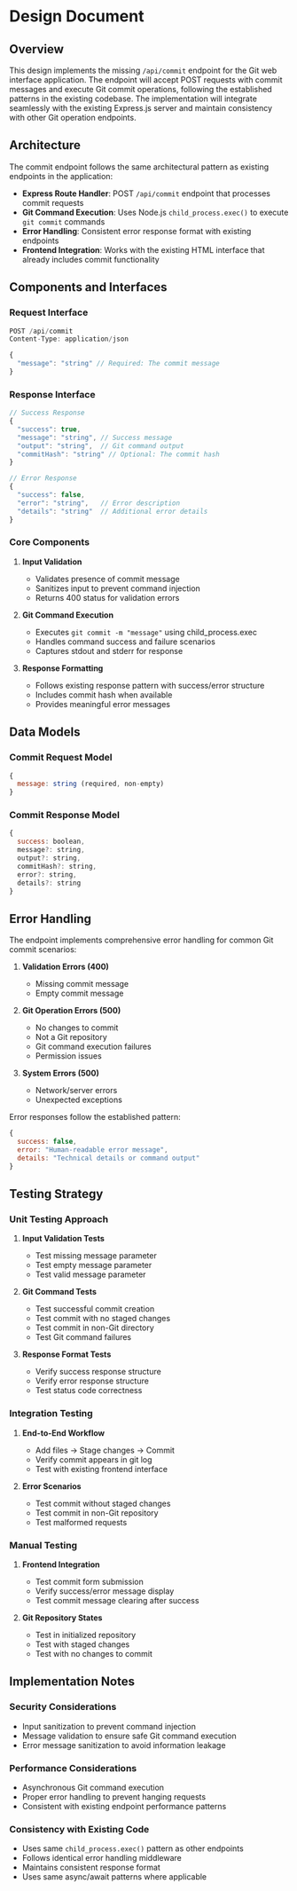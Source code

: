 # Design Document

## Overview

This design implements the missing `/api/commit` endpoint for the Git web interface application. The endpoint will accept POST requests with commit messages and execute Git commit operations, following the established patterns in the existing codebase. The implementation will integrate seamlessly with the existing Express.js server and maintain consistency with other Git operation endpoints.

## Architecture

The commit endpoint follows the same architectural pattern as existing endpoints in the application:

- **Express Route Handler**: POST `/api/commit` endpoint that processes commit requests
- **Git Command Execution**: Uses Node.js `child_process.exec()` to execute `git commit` commands
- **Error Handling**: Consistent error response format with existing endpoints
- **Frontend Integration**: Works with the existing HTML interface that already includes commit functionality

## Components and Interfaces

### Request Interface
```javascript
POST /api/commit
Content-Type: application/json

{
  "message": "string" // Required: The commit message
}
```

### Response Interface
```javascript
// Success Response
{
  "success": true,
  "message": "string", // Success message
  "output": "string",  // Git command output
  "commitHash": "string" // Optional: The commit hash
}

// Error Response
{
  "success": false,
  "error": "string",   // Error description
  "details": "string"  // Additional error details
}
```

### Core Components

1. **Input Validation**
   - Validates presence of commit message
   - Sanitizes input to prevent command injection
   - Returns 400 status for validation errors

2. **Git Command Execution**
   - Executes `git commit -m "message"` using child_process.exec
   - Handles command success and failure scenarios
   - Captures stdout and stderr for response

3. **Response Formatting**
   - Follows existing response pattern with success/error structure
   - Includes commit hash when available
   - Provides meaningful error messages

## Data Models

### Commit Request Model
```javascript
{
  message: string (required, non-empty)
}
```

### Commit Response Model
```javascript
{
  success: boolean,
  message?: string,
  output?: string,
  commitHash?: string,
  error?: string,
  details?: string
}
```

## Error Handling

The endpoint implements comprehensive error handling for common Git commit scenarios:

1. **Validation Errors (400)**
   - Missing commit message
   - Empty commit message

2. **Git Operation Errors (500)**
   - No changes to commit
   - Not a Git repository
   - Git command execution failures
   - Permission issues

3. **System Errors (500)**
   - Network/server errors
   - Unexpected exceptions

Error responses follow the established pattern:
```javascript
{
  success: false,
  error: "Human-readable error message",
  details: "Technical details or command output"
}
```

## Testing Strategy

### Unit Testing Approach
1. **Input Validation Tests**
   - Test missing message parameter
   - Test empty message parameter
   - Test valid message parameter

2. **Git Command Tests**
   - Test successful commit creation
   - Test commit with no staged changes
   - Test commit in non-Git directory
   - Test Git command failures

3. **Response Format Tests**
   - Verify success response structure
   - Verify error response structure
   - Test status code correctness

### Integration Testing
1. **End-to-End Workflow**
   - Add files → Stage changes → Commit
   - Verify commit appears in git log
   - Test with existing frontend interface

2. **Error Scenarios**
   - Test commit without staged changes
   - Test commit in non-Git repository
   - Test malformed requests

### Manual Testing
1. **Frontend Integration**
   - Test commit form submission
   - Verify success/error message display
   - Test commit message clearing after success

2. **Git Repository States**
   - Test in initialized repository
   - Test with staged changes
   - Test with no changes to commit

## Implementation Notes

### Security Considerations
- Input sanitization to prevent command injection
- Message validation to ensure safe Git command execution
- Error message sanitization to avoid information leakage

### Performance Considerations
- Asynchronous Git command execution
- Proper error handling to prevent hanging requests
- Consistent with existing endpoint performance patterns

### Consistency with Existing Code
- Uses same `child_process.exec()` pattern as other endpoints
- Follows identical error handling middleware
- Maintains consistent response format
- Uses same async/await patterns where applicable
